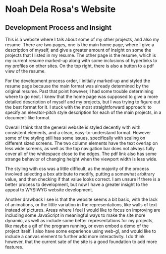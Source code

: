 # Noah Dela Rosa's Website

## Development Process and Insight

This is a website where I talk about some of my other projects, and also my resume. There
are two pages, one is the main home page, where I give a description of myself, and give
a greater amount of insight on some the projects that I listed in my resume. The other page
is the resume, which is my current resume marked-up along with some inclusions of hyperlinks
to my profiles on other sites. On the top right, there is also a button to a pdf view of the
resume.

For the development process order, I initially marked-up and styled the resume page because 
the main format was already determined by the original resume. Past that point however, 
I had some trouble determining where to go next. I knew that the home page was supposed to 
give a more detailed description of myself and my projects, but I was trying to figure out
the best format for it. I stuck with the most straightforward approach: to specify an
elevator-pitch style description for each of the main projects, in a document-like format.

Overall I think that the general website is styled decently with with consistent elements,
and a clean, easy-to-understand format. However some of the styling still has some issues,
specifically with scaling on different sized screens. The two column elements have the text
overlap on less wide screens, as well as the top navigation bar does not always fully 
cover all of the whitespace close to the edges. The pdf link also has some strange behavior
of changing height when the viewport width is less wide.

The styling with css was a little difficult, as the majority of the process involved 
selecting a box attribute to modify, putting a somewhat arbitrary value, and then checking 
if that value looks correct. I am unsure if there is a better process to development, but 
now I have a greater insight to the appeal to WYSIWYG website development.

Another drawback I see is that the website seems a bit basic, with the lack of animations, 
or the little variation in the representations, like walls of text instead of pictures. 
Areas where I feel I would like to focus on improving are including some JavaScript in 
meaningful ways to make the site more dynamic, as well as include some better
representations for my projects, like maybe a gif of the program running, or even embed a 
demo of the project itself. I also have some experience using web-gl, and would like to
include a canvas element to further add more interactivity. I do think however, that the 
current sate of the site is a good foundation to add more features.
